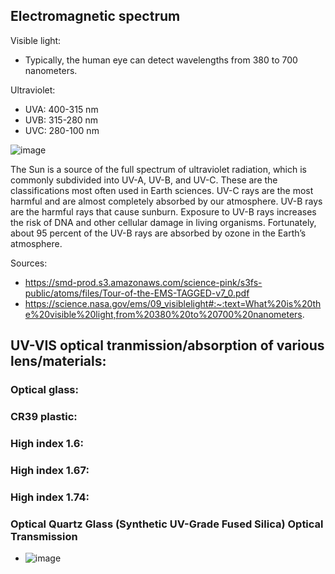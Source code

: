## Electromagnetic spectrum

Visible light:
- Typically, the human eye can detect wavelengths from 380 to 700 nanometers.


Ultraviolet:
- UVA: 400-315 nm
- UVB: 315-280 nm
- UVC: 280-100 nm

![image](https://user-images.githubusercontent.com/42329930/204389951-a1aa8f8d-fd9f-4917-897b-2232bdc16419.png)


The Sun is a source of the full spectrum of ultraviolet radiation, which
is commonly subdivided into UV-A, UV-B, and UV-C. These are the classifications most often used in Earth sciences. UV-C rays are the most
harmful and are almost completely absorbed by our atmosphere. UV-B
rays are the harmful rays that cause sunburn. Exposure to UV-B rays
increases the risk of DNA and other cellular damage in living organisms.
Fortunately, about 95 percent of the UV-B rays are absorbed by ozone in
the Earth’s atmosphere.

Sources: 
- https://smd-prod.s3.amazonaws.com/science-pink/s3fs-public/atoms/files/Tour-of-the-EMS-TAGGED-v7_0.pdf
- https://science.nasa.gov/ems/09_visiblelight#:~:text=What%20is%20the%20visible%20light,from%20380%20to%20700%20nanometers.



## UV-VIS optical tranmission/absorption of various lens/materials:

### Optical glass:


### CR39 plastic:


### High index 1.6:


### High index 1.67:


### High index 1.74:


### Optical Quartz Glass (Synthetic UV-Grade Fused Silica) Optical Transmission
- ![image](https://user-images.githubusercontent.com/42329930/204485834-beaf2ccf-e4e3-4630-b87e-a5838adab1ac.png)




